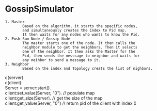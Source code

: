 # GossipSimulator

```
1. Master
        Based on the algorithm, it starts the specific nodes,
        and simultaneously creates the Index to Pid map.
        It then waits for any nodes who wants to know the Pid.
2. Push Sum Node / Gossip Node
        The master starts one of the node. It then calls the
        neighbor module to get the neighbors. Then it selects
        one of the neighbor. It then asks the Master for the
        Pid, then sends the messsage to neighbor and waits for
        any neihbor to send a message to it.
3. Neighbor
        Based on the index and Topology creats the list of nighbors.
```

c(server). <br />
c(client). <br />
Server = server:start(). <br />
client:set_value(Server, "0"). // populate map <br />
client:get_size(Server). // get the size of the map <br />
client:get_value(Server, "0") // return pid of the client with index 0 <br />

